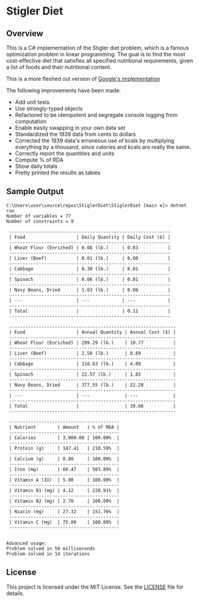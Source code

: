 # Stigler Diet

## Overview

This is a C# implementation of the Stigler diet problem, which is a famous optimization problem in linear programming. The goal is to find the most cost-effective diet that satisfies all specified nutritional requirements, given a list of foods and their nutritional content.

This is a more fleshed out version of [Google's implementation](https://developers.google.com/optimization/lp/stigler_diet#c_1)

The following improvements have been made:

- Add unit tests
- Use strongly-typed objects
- Refactored to be idempotent and segregate console logging from computation
- Enable easily swapping in your own data set
- Standardized the 1939 data from cents to dollars
- Corrected the 1939 data's erroneous use of kcals by multiplying everything by a thousand, since calories and kcals are really the same.
- Correctly report the quantities and units
- Compute % of RDA
- Show daily totals
- Pretty printed the results as tables

## Sample Output

```console
C:\Users\user\source\repos\StiglerDiet\StiglerDiet [main ≡]> dotnet run 
Number of variables = 77
Number of constraints = 9

 ------------------------------------------------------------ 
 | Food                   | Daily Quantity | Daily Cost ($) |
 ------------------------------------------------------------
 | Wheat Flour (Enriched) | 0.08 (lb.)     | 0.03           |
 ------------------------------------------------------------ 
 | Liver (Beef)           | 0.01 (lb.)     | 0.00           |
 ------------------------------------------------------------
 | Cabbage                | 0.30 (lb.)     | 0.01           |
 ------------------------------------------------------------
 | Spinach                | 0.06 (lb.)     | 0.01           |
 ------------------------------------------------------------
 | Navy Beans, Dried      | 1.03 (lb.)     | 0.06           |
 ------------------------------------------------------------
 | ---                    | ---            | ---            |
 ------------------------------------------------------------
 | Total                  |                | 0.11           |
 ------------------------------------------------------------

 --------------------------------------------------------------
 | Food                   | Annual Quantity | Annual Cost ($) |
 --------------------------------------------------------------
 | Wheat Flour (Enriched) | 299.29 (lb.)    | 10.77           |
 --------------------------------------------------------------
 | Liver (Beef)           | 2.58 (lb.)      | 0.69            |
 --------------------------------------------------------------
 | Cabbage                | 110.63 (lb.)    | 4.09            |
 --------------------------------------------------------------
 | Spinach                | 22.57 (lb.)     | 1.83            |
 --------------------------------------------------------------
 | Navy Beans, Dried      | 377.55 (lb.)    | 22.28           |
 --------------------------------------------------------------
 | ---                    | ---             | ---             |
 --------------------------------------------------------------
 | Total                  |                 | 39.66           |
 --------------------------------------------------------------

 -----------------------------------------
 | Nutrient        | Amount   | % of RDA |
 -----------------------------------------
 | Calories        | 3,000.00 | 100.00%  |
 -----------------------------------------
 | Protein (g)     | 147.41   | 210.59%  |
 -----------------------------------------
 | Calcium (g)     | 0.80     | 100.00%  |
 -----------------------------------------
 | Iron (mg)       | 60.47    | 503.89%  |
 -----------------------------------------
 | Vitamin A (IU)  | 5.00     | 100.00%  |
 -----------------------------------------
 | Vitamin B1 (mg) | 4.12     | 228.91%  |
 -----------------------------------------
 | Vitamin B2 (mg) | 2.70     | 100.00%  |
 -----------------------------------------
 | Niacin (mg)     | 27.32    | 151.76%  |
 -----------------------------------------
 | Vitamin C (mg)  | 75.00    | 100.00%  |
 -----------------------------------------


Advanced usage:
Problem solved in 50 milliseconds
Problem solved in 14 iterations
```

## License

This project is licensed under the MIT License. See the [LICENSE](LICENSE) file for details.
